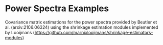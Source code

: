 # Power Spectra Examples

Covariance matrix estimations for the power spectra provided by Beutler et al. (arxiv:2106.06324) using the shrinkage
estimation modules implemented by Looijmans (https://github.com/marnixlooijmans/shrinkage-estimators-modules)
